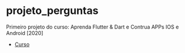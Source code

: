 # projeto_perguntas

Primeiro projeto do curso: Aprenda Flutter & Dart e Contrua APPs IOS e Android [2020]

- [Curso](https://www.udemy.com/course/curso-flutter/)